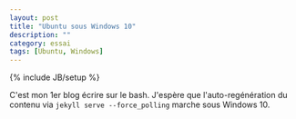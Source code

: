 ```yaml
---
layout: post
title: "Ubuntu sous Windows 10"
description: ""
category: essai
tags: [Ubuntu, Windows]
---
```

{% include JB/setup %}

C'est mon 1er blog écrire sur le bash.  J'espère que
l'auto-regénération du contenu via `jekyll serve --force_polling`
marche sous Windows 10.
